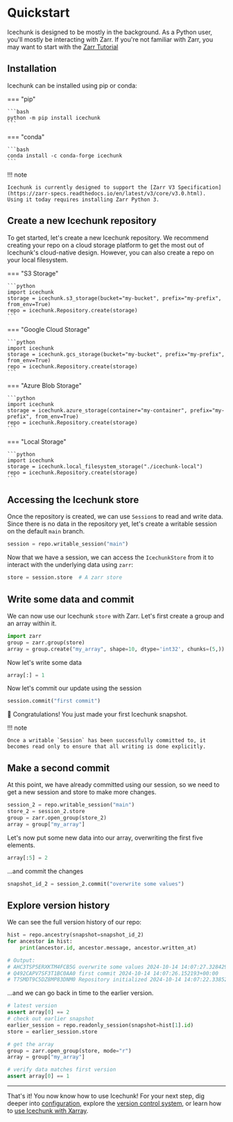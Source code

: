 # Quickstart

Icechunk is designed to be mostly in the background.
As a Python user, you'll mostly be interacting with Zarr.
If you're not familiar with Zarr, you may want to start with the [Zarr Tutorial](https://zarr.readthedocs.io/en/latest/tutorial.html)

## Installation

Icechunk can be installed using pip or conda:

=== "pip"

    ```bash
    python -m pip install icechunk
    ```

=== "conda"

    ```bash
    conda install -c conda-forge icechunk
    ```

!!! note

    Icechunk is currently designed to support the [Zarr V3 Specification](https://zarr-specs.readthedocs.io/en/latest/v3/core/v3.0.html).
    Using it today requires installing Zarr Python 3.

## Create a new Icechunk repository

To get started, let's create a new Icechunk repository.
We recommend creating your repo on a cloud storage platform to get the most out of Icechunk's cloud-native design.
However, you can also create a repo on your local filesystem.

=== "S3 Storage"

    ```python
    import icechunk
    storage = icechunk.s3_storage(bucket="my-bucket", prefix="my-prefix", from_env=True)
    repo = icechunk.Repository.create(storage)
    ```

=== "Google Cloud Storage"

    ```python
    import icechunk
    storage = icechunk.gcs_storage(bucket="my-bucket", prefix="my-prefix", from_env=True)
    repo = icechunk.Repository.create(storage)
    ```

=== "Azure Blob Storage"

    ```python
    import icechunk
    storage = icechunk.azure_storage(container="my-container", prefix="my-prefix", from_env=True)
    repo = icechunk.Repository.create(storage)
    ```

=== "Local Storage"

    ```python
    import icechunk
    storage = icechunk.local_filesystem_storage("./icechunk-local")
    repo = icechunk.Repository.create(storage)
    ```

## Accessing the Icechunk store

Once the repository is created, we can use `Session`s to read and write data. Since there is no data in the repository yet,
let's create a writable session on the default `main` branch.

```python
session = repo.writable_session("main")
```

Now that we have a session, we can access the `IcechunkStore` from it to interact with the underlying data using `zarr`:

```python
store = session.store  # A zarr store
```

## Write some data and commit

We can now use our Icechunk `store` with Zarr.
Let's first create a group and an array within it.

```python
import zarr
group = zarr.group(store)
array = group.create("my_array", shape=10, dtype='int32', chunks=(5,))
```

Now let's write some data

```python
array[:] = 1
```

Now let's commit our update using the session

```python
session.commit("first commit")
```

🎉 Congratulations! You just made your first Icechunk snapshot.

!!! note

    Once a writable `Session` has been successfully committed to, it becomes read only to ensure that all writing is done explicitly.

## Make a second commit

At this point, we have already committed using our session, so we need to get a new session and store to make more changes.

```python
session_2 = repo.writable_session("main")
store_2 = session_2.store
group = zarr.open_group(store_2)
array = group["my_array"]
```

Let's now put some new data into our array, overwriting the first five elements.

```python
array[:5] = 2
```

...and commit the changes

```python
snapshot_id_2 = session_2.commit("overwrite some values")
```

## Explore version history

We can see the full version history of our repo:

```python
hist = repo.ancestry(snapshot=snapshot_id_2)
for ancestor in hist:
    print(ancestor.id, ancestor.message, ancestor.written_at)

# Output:
# AHC3TSP5ERXKTM4FCB5G overwrite some values 2024-10-14 14:07:27.328429+00:00
# Q492CAPV7SF3T1BC0AA0 first commit 2024-10-14 14:07:26.152193+00:00
# T7SMDT9C5DZ8MP83DNM0 Repository initialized 2024-10-14 14:07:22.338529+00:00
```

...and we can go back in time to the earlier version.

```python
# latest version
assert array[0] == 2
# check out earlier snapshot
earlier_session = repo.readonly_session(snapshot=hist[1].id)
store = earlier_session.store

# get the array
group = zarr.open_group(store, mode="r")
array = group["my_array"]

# verify data matches first version
assert array[0] == 1
```

---

That's it! You now know how to use Icechunk!
For your next step, dig deeper into [configuration](./configuration.md),
explore the [version control system](./version-control.md), or learn how to
[use Icechunk with Xarray](./xarray.md).
